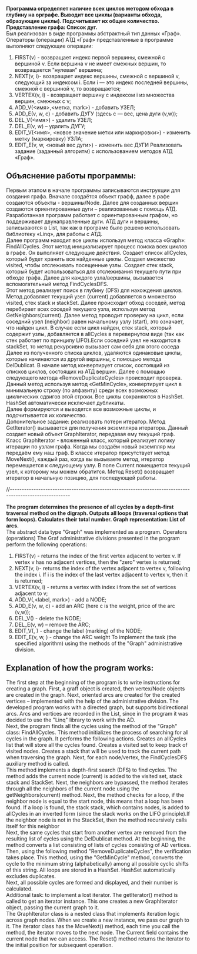 **Программа определяет наличие всех циклов методом обхода в глубину на орграфе. Выводит все циклы (варианты обхода, образующие циклы). Подсчитывает их общее количество. Представление графа: Список дуг.**<br>
Был реализован в виде программы абстрактный тип данных «Граф». Операторы (операции) АТД «Граф» представленные в программе выполняют следующие операции:<br>
1. FIRST(v) - возвращает индекс первой вершины, смежной с вершиной v. Если вершина v не имеет смежных вершин, то возвращается "нулевая" вершина;<br>
2. NEXT(v, i)- возвращает индекс вершины, смежной с вершиной v, следующий за индексом i. Если i — это индекс последней вершины, смежной с вершиной v, то возвращается;<br>
3. VERTEX(v, i) - возвращает вершину с индексом i из множества вершин, смежных с v;<br>
4. ADD_V(<имя>,<метка, mark>) - добавить УЗЕЛ; <br>
5. ADD_Е(v, w, c) - добавить ДУГУ (здесь c — вес, цена дуги (v,w));<br>
6. DEL_V(<имя>) - удалить УЗЕЛ;<br>
7. DEL_Е(v, w) – удалить ДУГУ;<br>
8. EDIT_V(<имя>, <новое значение метки или маркировки>) - изменить метку (маркировку) УЗЛА;<br>
9. EDIT_Е(v, w, <новый вес дуги>) - изменить вес ДУГИ Реализовать задание (заданный алгоритм) с использованием методов АТД «Граф».<br>


## Объяснение работы программы:<br>
Первым этапом в начале программы записываются инструкции для создания графа. Вначале создаётся объект графф, далее в рафе создаются объекты - вершины/Node. Далее для созданных вершин создаются ориентированные дуги – реализованные с помощь АТД. Разработанная программ работает с ориентированным графом, но поддерживает двунаправленные дуги. АТД дуги и вершины, записываются в List, так как в програме было решено использовать библиотеку «Linq», для работы с АТД.<br>
Далее программ находит все циклы используя метод класса «Graph»: FindAllCycles. Этот метод инициализирует процесс поиска всех циклов в графе. Он выполняет следующие действия. Создает список allCycles, который будет хранить все найденные циклы. Создает множество visited, чтобы отслеживать посещенные узлы. Создает стек stack, который будет использоваться для отслеживания текущего пути при обходе графа. Далее для каждого узла/вершины, вызывается вспомогательный метод FindCyclesDFS.<br>
Этот метод реализует поиск в глубину (DFS) для нахождения циклов. Метод добавляет текущий узел (current) добавляется в множество visited, стек stack и stackSet. Далее происходит обход соседей, метод перебирает всех соседей текущего узла, используя метод GetNeighbors(current). Далее метод проводит проверку на цикл, если соседний узел (neighbor) равен начальному узлу (start), это означает, что найден цикл. В случае если цикл найден, стек stack, который содержит узлы, добавляется в allCycles в перевернутом виде (так как стек работает по принципу LIFO).Если соседний узел не находится в stackSet, то метод рекурсивно вызывает сам себя для этого соседа<br>
Далее из полученного списка циклов, удаляются одинаковые циклы, которые начинаются из другой вершины, с помощью метода DelDublicat. В начале метод конвертирует список, состоящий из списков циклов, состоящих из АТД вершин. Далее с помощью следующего метода «RemoveDuplicateCycles» происходит проверка. Данный метод используя метод «GetMinCycle», конвертирует цикл в минимальную строку (по алфавиту) среди всех возможных циклических сдвигов этой строки. Все циклы сохраняются в HashSet<string>. HashSet автоматически исключает дубликаты.<br>
Далее формируются и выводятся все возможные циклы, и подсчитывается их количество. <br>
Допонительное задание: реализовать потерн итератор. Метод GetIterator() вызывается для получения экземпляра итератора. Данный создает новый объект GraphIterator, передавая ему текущий граф.<br>
Класс GraphIterator - вложенный класс, который реализует логику итерации по узлам графа. Когда мы создаём новый экземпляр мы передаём ему наш граф. В классе итератор присутствует метод MoveNext(), каждый раз, когда вы вызываете метод, итератор перемещается к следующему узлу. В поле Current помещается текущий узел, к которому мы можем обратится. Метод Reset() возвращает итератор в начальную позицию, для последующей работы.<br>

//-------------------------------------------------------------------------------------------------------

**The program determines the presence of all cycles by a depth-first traversal method on the digraph. Outputs all loops (traversal options that form loops). Calculates their total number. Graph representation: List of arcs.**<br>
The abstract data type "Graph" was implemented as a program. Operators (operations) The Graf administrative divisions presented in the program perform the following operations:<br>
1. FIRST(v) - returns the index of the first vertex adjacent to vertex v. If vertex v has no adjacent vertices, then the "zero" vertex is returned;<br>
2. NEXT(v, i)- returns the index of the vertex adjacent to vertex v, following the index i. If i is the index of the last vertex adjacent to vertex v, then it is returned;<br>
3. VERTEX(v, i) - returns a vertex with index i from the set of vertices adjacent to v;<br>
4. ADD_V(<name>,<label, mark>) - add a NODE; <br>
5. ADD_E(v, w, c) - add an ARC (here c is the weight, price of the arc (v,w));<br>
6. DEL_V(<name>) - delete the NODE;<br>
7. DEL_E(v, w) – remove the ARC;<br>
8. EDIT_V(<name>, <new value of the label or marking>) - change the label (marking) of the NODE;<br>
9. EDIT_E(v, w, <new arc weight>) - change the ARC weight To implement the task (the specified algorithm) using the methods of the "Graph" administrative division.<br>


## Explanation of how the program works:<br>
The first step at the beginning of the program is to write instructions for creating a graph. First, a graff object is created, then vertex/Node objects are created in the graph. Next, oriented arcs are created for the created vertices – implemented with the help of the administrative division. The developed program works with a directed graph, but supports bidirectional arcs. Arcs and vertices are recorded in the List, since in the program it was decided to use the "Linq" library to work with the AD.<br>
Next, the program finds all the cycles using the method of the "Graph" class: FindAllCycles. This method initializes the process of searching for all cycles in the graph. It performs the following actions. Creates an allCycles list that will store all the cycles found. Creates a visited set to keep track of visited nodes. Creates a stack that will be used to track the current path when traversing the graph. Next, for each node/vertex, the FindCyclesDFS auxiliary method is called.<br>
This method implements a depth-first search (DFS) to find cycles. The method adds the current node (current) is added to the visited set, stack stack and StackSet. Next, the neighbors are bypassed, the method iterates through all the neighbors of the current node using the getNeighbors(current) method. Next, the method checks for a loop, if the neighbor node is equal to the start node, this means that a loop has been found. If a loop is found, the stack stack, which contains nodes, is added to allCycles in an inverted form (since the stack works on the LIFO principle).If the neighbor node is not in the StackSet, then the method recursively calls itself for this neighbor<br>
Next, the same cycles that start from another vertex are removed from the resulting list of cycles using the DelDublicat method. At the beginning, the method converts a list consisting of lists of cycles consisting of AD vertices. Then, using the following method "RemoveDuplicateCycles", the verification takes place. This method, using the "GetMinCycle" method, converts the cycle to the minimum string (alphabetically) among all possible cyclic shifts of this string. All loops are stored in a HashSet<string>. HashSet automatically excludes duplicates.<br>
Next, all possible cycles are formed and displayed, and their number is calculated. <br>
Additional task: to implement a lost iterator. The getIterator() method is called to get an iterator instance. This one creates a new GraphIterator object, passing the current graph to it.<br>
The GraphIterator class is a nested class that implements iteration logic across graph nodes. When we create a new instance, we pass our graph to it. The iterator class has the MoveNext() method, each time you call the method, the iterator moves to the next node. The Current field contains the current node that we can access. The Reset() method returns the iterator to the initial position for subsequent operation.<br>
